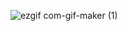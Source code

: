 ![ezgif com-gif-maker (1)](https://user-images.githubusercontent.com/13710309/154146786-ce46e8a7-ba56-416a-8d6b-87125ac1f3db.gif)
